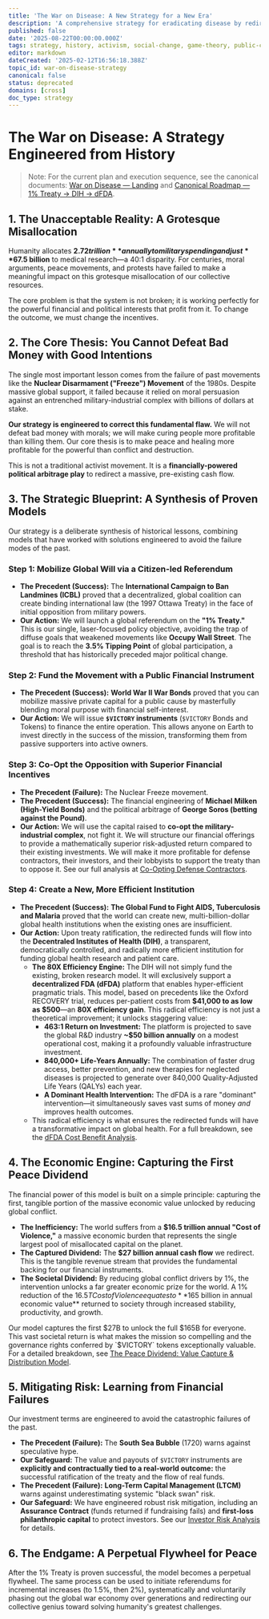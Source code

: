 ```yaml
---
title: 'The War on Disease: A New Strategy for a New Era'
description: 'A comprehensive strategy for eradicating disease by redirecting global military spending, engineered from the lessons of historical social and financial movements.'
published: false
date: '2025-08-22T00:00:00.000Z'
tags: strategy, history, activism, social-change, game-theory, public-choice
editor: markdown
dateCreated: '2025-02-12T16:56:18.388Z'
topic_id: war-on-disease-strategy
canonical: false
status: deprecated
domains: [cross]
doc_type: strategy
---
```


# The War on Disease: A Strategy Engineered from History

> Note: For the current plan and execution sequence, see the canonical documents: [War on Disease — Landing](./warondisease-landing.md) and [Canonical Roadmap — 1% Treaty → DIH → dFDA](./roadmap.md).

## 1. The Unacceptable Reality: A Grotesque Misallocation

Humanity allocates **$2.72 trillion** annually to military spending and just **$67.5 billion** to medical research—a 40:1 disparity. For centuries, moral arguments, peace movements, and protests have failed to make a meaningful impact on this grotesque misallocation of our collective resources.

The core problem is that the system is not broken; it is working perfectly for the powerful financial and political interests that profit from it. To change the outcome, we must change the incentives.

## 2. The Core Thesis: You Cannot Defeat Bad Money with Good Intentions

The single most important lesson comes from the failure of past movements like the **Nuclear Disarmament ("Freeze") Movement** of the 1980s. Despite massive global support, it failed because it relied on moral persuasion against an entrenched military-industrial complex with billions of dollars at stake.

**Our strategy is engineered to correct this fundamental flaw.** We will not defeat bad money with morals; we will make curing people more profitable than killing them. Our core thesis is to make peace and healing more profitable for the powerful than conflict and destruction.

This is not a traditional activist movement. It is a **financially-powered political arbitrage play** to redirect a massive, pre-existing cash flow.

## 3. The Strategic Blueprint: A Synthesis of Proven Models

Our strategy is a deliberate synthesis of historical lessons, combining models that have worked with solutions engineered to avoid the failure modes of the past.

### Step 1: Mobilize Global Will via a Citizen-led Referendum
*   **The Precedent (Success):** The **International Campaign to Ban Landmines (ICBL)** proved that a decentralized, global coalition can create binding international law (the 1997 Ottawa Treaty) in the face of initial opposition from military powers.
*   **Our Action:** We will launch a global referendum on the **"1% Treaty."** This is our single, laser-focused policy objective, avoiding the trap of diffuse goals that weakened movements like **Occupy Wall Street**. The goal is to reach the **3.5% Tipping Point** of global participation, a threshold that has historically preceded major political change.

### Step 2: Fund the Movement with a Public Financial Instrument
*   **The Precedent (Success):** **World War II War Bonds** proved that you can mobilize massive private capital for a public cause by masterfully blending moral purpose with financial self-interest.
*   **Our Action:** We will issue **`$VICTORY` instruments** (`$VICTORY` Bonds and Tokens) to finance the entire operation. This allows anyone on Earth to invest directly in the success of the mission, transforming them from passive supporters into active owners.

### Step 3: Co-Opt the Opposition with Superior Financial Incentives
*   **The Precedent (Failure):** The Nuclear Freeze movement.
*   **The Precedent (Success):** The financial engineering of **Michael Milken (High-Yield Bonds)** and the political arbitrage of **George Soros (betting against the Pound)**.
*   **Our Action:** We will use the capital raised to **co-opt the military-industrial complex**, not fight it. We will structure our financial offerings to provide a mathematically superior risk-adjusted return compared to their existing investments. We will make it more profitable for defense contractors, their investors, and their lobbyists to support the treaty than to oppose it. See our full analysis at [Co-Opting Defense Contractors](./co-opting-defense-contractors.md).

### Step 4: Create a New, More Efficient Institution
*   **The Precedent (Success):** **The Global Fund to Fight AIDS, Tuberculosis and Malaria** proved that the world can create new, multi-billion-dollar global health institutions when the existing ones are insufficient.
*   **Our Action:** Upon treaty ratification, the redirected funds will flow into the **Decentraled Institutes of Health (DIH)**, a transparent, democratically controlled, and radically more efficient institution for funding global health research and patient care.
    *   **The 80X Efficiency Engine:** The DIH will not simply fund the existing, broken research model. It will exclusively support a **decentralized FDA (dFDA)** platform that enables hyper-efficient pragmatic trials. This model, based on precedents like the Oxford RECOVERY trial, reduces per-patient costs from **$41,000 to as low as $500**—an **80X efficiency gain**. This radical efficiency is not just a theoretical improvement; it unlocks staggering value:
        *   **463:1 Return on Investment:** The platform is projected to save the global R&D industry **~$50 billion annually** on a modest operational cost, making it a profoundly valuable infrastructure investment.
        *   **840,000+ Life-Years Annually:** The combination of faster drug access, better prevention, and new therapies for neglected diseases is projected to generate over 840,000 Quality-Adjusted Life Years (QALYs) each year.
        *   **A Dominant Health Intervention:** The dFDA is a rare "dominant" intervention—it simultaneously saves vast sums of money *and* improves health outcomes.
    *   This radical efficiency is what ensures the redirected funds will have a transformative impact on global health. For a full breakdown, see the [dFDA Cost Benefit Analysis](../economic-models/dfda-cost-benefit-analysis.md).

## 4. The Economic Engine: Capturing the First Peace Dividend

The financial power of this model is built on a simple principle: capturing the first, tangible portion of the massive economic value unlocked by reducing global conflict.

*   **The Inefficiency:** The world suffers from a **$16.5 trillion annual "Cost of Violence,"** a massive economic burden that represents the single largest pool of misallocated capital on the planet.
*   **The Captured Dividend:** The **$27 billion annual cash flow** we redirect. This is the tangible revenue stream that provides the fundamental backing for our financial instruments.
*   **The Societal Dividend:** By reducing global conflict drivers by 1%, the intervention unlocks a far greater economic prize for the world. A 1% reduction of the $16.5T Cost of Violence equates to **$165 billion in annual economic value** returned to society through increased stability, productivity, and growth.

Our model captures the first $27B to unlock the full $165B for everyone. This vast societal return is what makes the mission so compelling and the governance rights conferred by `$VICTORY` tokens exceptionally valuable. For a detailed breakdown, see [The Peace Dividend: Value Capture & Distribution Model](../economic-models/peace-dividend-value-capture.md).

## 5. Mitigating Risk: Learning from Financial Failures

Our investment terms are engineered to avoid the catastrophic failures of the past.
*   **The Precedent (Failure):** The **South Sea Bubble** (1720) warns against speculative hype.
*   **Our Safeguard:** The value and payouts of `$VICTORY` instruments are **explicitly and contractually tied to a real-world outcome:** the successful ratification of the treaty and the flow of real funds.
*   **The Precedent (Failure):** **Long-Term Capital Management (LTCM)** warns against underestimating systemic "black swan" risk.
*   **Our Safeguard:** We have engineered robust risk mitigation, including an **Assurance Contract** (funds returned if fundraising fails) and **first-loss philanthropic capital** to protect investors. See our [Investor Risk Analysis](../economic-models/investor-risk-analysis.md) for details.

## 6. The Endgame: A Perpetual Flywheel for Peace

After the 1% Treaty is proven successful, the model becomes a perpetual flywheel. The same process can be used to initiate referendums for incremental increases (to 1.5%, then 2%), systematically and voluntarily phasing out the global war economy over generations and redirecting our collective genius toward solving humanity's greatest challenges.
